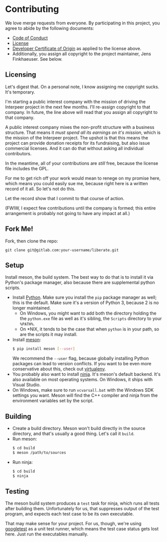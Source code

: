 # Contributing

We love merge requests from everyone. By participating in this project, you
agree to abide by the following documents:

* [Code of Conduct](https://gitlab.com/interpeer/liberate/-/blob/master/CODE_OF_CONDUCT.md)
* [License](https://gitlab.com/interpeer/liberate/-/blob/master/LICENSE)
* [Developer Certificate of Origin](https://gitlab.com/interpeer/liberate/-/blob/master/DCO.txt)
  as applied to the license above.
* Additionally, you assign all copyright to the project maintainer, Jens
  Finkhaeuser. See below.

## Licensing

Let's digest that. On a personal note, I know assigning me copyright sucks.
It's temporary.

I'm starting a public interest company with the mission of driving the
Interpeer project in the next few months. I'll re-assign copyright to that
company. In future, the line above will read that you assign all copyright
to that company.

A public interest company mixes the non-profit structure with a business
structure. That means it *must spend all its earnings on it's mission*,
which is the mission of the Interpeer project. The upshot is that this
means the project can provide donation receipts for its fundraising, but
also issue commercial licenses. And it can do that without asking all
individual contributors.

In the meantime, all of your contributions are *still* free, because the
license file includes the GPL.

For me to get rich off your work would mean to renege on my promise here,
which means you could easily sue me, because right here is a written
record of it all. So let's not do this.

Let the record show that I commit to that course of action.

(FWIW, I expect few contributions until the company is formed; this
 entire arrangement is probably not going to have any impact at all.)

## Fork Me!

Fork, then clone the repo:

    git clone git@gitlab.com:your-username/liberate.git

## Setup

Install meson, the build system. The best way to do that is to install it
via Python's package manager, also because there are supplemental python
scripts.

* Install [Python](https://www.python.org/). Make sure you install the
  `pip` package manager as well; this is the default. Make sure it's a
  version of Python 3, because 2 is no longer maintained.
  * On Windows, you might want to add both the directory holding the
    the `python.exe` file as well as it's sibling, the `Scripts` directory
    to your `%PATH%`.
  * On \*NIX, it tends to be the case that when `python` is in your path,
    so are the scripts it may install.
* Install [meson](https://mesonbuild.com/):
  ```bash
  $ pip install meson [--user]
  ```
  We recommend the `--user` flag, because globally installing Python
  packages can lead to version conflicts. If you want to be even more
  conservative about this, check out [virtualenv](https://virtualenv.pypa.io/en/stable/).
* You probably also want to install [ninja](https://ninja-build.org/). It's
  meson's default backend. It's also available on most operating systems. On
  Windows, it ships with Visual Studio.
* On Windows, make sure to run `vcvarsall.bat` with the Windows SDK settings
  you want. Meson will find the C++ compiler and ninja from the environment
  variables set by the script.

## Building

* Create a build directory. Meson won't build directly in the source
  directory, and that's usually a good thing. Let's call it `build`.
* Run meson:
  ```bash
  $ cd build
  $ meson /path/to/sources
  ```
* Run ninja:
  ```bash
  $ cd build
  $ ninja
  ```

## Testing

The meson build system produces a `test` task for ninja, which runs all tests
after building them. Unfortunately for us, that suppresses output of the test
program, and expects each test case to be its own executable.

That may make sense for your project. For us, though, we're using
[googletest](https://github.com/google/googletest) as a unit test runner, which
means the test case status gets lost here. Just run the executables manually.
